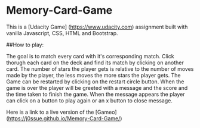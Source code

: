 # Memory-Card-Game

This is a [Udacity Game] (https://www.udacity.com) assignment built with vanilla Javascript, CSS, HTML and Bootstrap.

##How to play:

The goal is to match every card with it's corresponding match. 
Click thorugh each card on the deck and find its match by clicking on another card.
The number of stars the player gets is relative to the number of moves made by the player, the less moves the more stars the player gets.
The Game can be restarted by clicking on the restart circle button.
When the game is over the player will be greeted with a message and the score and the time taken to finish the game.
When the message appears the player can click on a button to play again or an x button to close message.

Here is a link to a live version of the [Gameo] (https://j0ssue.github.io/Memory-Card-Game/)
